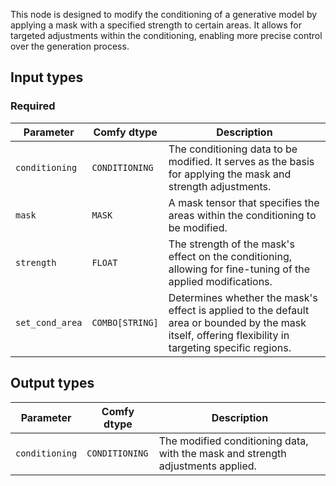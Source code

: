 This node is designed to modify the conditioning of a generative model by applying a mask with a specified strength to certain areas. It allows for targeted adjustments within the conditioning, enabling more precise control over the generation process.

## Input types

### Required

| Parameter     | Comfy dtype  | Description |
|---------------|--------------|-------------|
| `conditioning` | `CONDITIONING` | The conditioning data to be modified. It serves as the basis for applying the mask and strength adjustments. |
| `mask`        | `MASK`       | A mask tensor that specifies the areas within the conditioning to be modified. |
| `strength`    | `FLOAT`      | The strength of the mask's effect on the conditioning, allowing for fine-tuning of the applied modifications. |
| `set_cond_area` | `COMBO[STRING]` | Determines whether the mask's effect is applied to the default area or bounded by the mask itself, offering flexibility in targeting specific regions. |

## Output types

| Parameter     | Comfy dtype  | Description |
|---------------|--------------|-------------|
| `conditioning` | `CONDITIONING` | The modified conditioning data, with the mask and strength adjustments applied. |